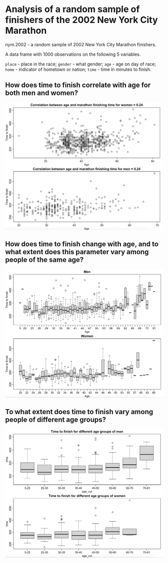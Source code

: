 # Analysis of a random sample of finishers of the 2002 New York City Marathon

nym.2002 - a random sample of 2002 New York City Marathon finishers.

A data frame with 1000 observations on the following 5 variables.

`place` - place in the race;
`gender` - what gender;
`age` - age on day of race;
`home` - indicator of hometown or nation;
`time` - time in minutes to finish.

## How does time to finish correlate with age for both men and women?

![Figure1](https://github.com/VaryaMelnik/Analysis-of-random-sample-of-2002-New-York-City-Marathon-finishers/blob/main/Figure1.png)

## How does time to finish change with age, and to what extent does this parameter vary among people of the same age?

![Figure2](https://github.com/VaryaMelnik/Analysis-of-random-sample-of-2002-New-York-City-Marathon-finishers/blob/main/Figure2.png)

## To what extent does time to finish vary among people of different age groups?

![Figure3](https://github.com/VaryaMelnik/Analysis-of-random-sample-of-2002-New-York-City-Marathon-finishers/blob/main/Figure3.png)
